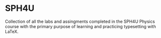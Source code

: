 # SPH4U
Collection of all the labs and  assingments completed in the SPH4U Physics course with the primary purpose of learning and practicing typesetting with LaTeX.
